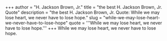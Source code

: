 +++
author = "H. Jackson Brown, Jr."
title = "the best H. Jackson Brown, Jr. Quote"
description = "the best H. Jackson Brown, Jr. Quote: While we may lose heart, we never have to lose hope."
slug = "while-we-may-lose-heart-we-never-have-to-lose-hope"
quote = '''While we may lose heart, we never have to lose hope.'''
+++
While we may lose heart, we never have to lose hope.
